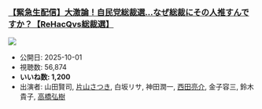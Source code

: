 ### [【緊急生配信】大激論！自民党総裁選…なぜ総裁にその人推すんですか？【ReHacQvs総裁選】](https://www.youtube.com/watch?v=W4IRKZK_dU0)
[![](https://img.youtube.com/vi/W4IRKZK_dU0/sddefault.jpg)](https://www.youtube.com/watch?v=W4IRKZK_dU0)
-   公開日: 2025-10-01
-   視聴数: 56,874
-   **いいね数: 1,200**
-   出演者: 山田賢司, [片山さつき](/rehacq_fan/people/片山さつき "wikilink"), 白坂リサ, 神田潤一, [西田亮介](/rehacq_fan/people/西田亮介 "wikilink"), 金子容三, 鈴木貴子, [高橋弘樹](/rehacq_fan/people/高橋弘樹 "wikilink")

